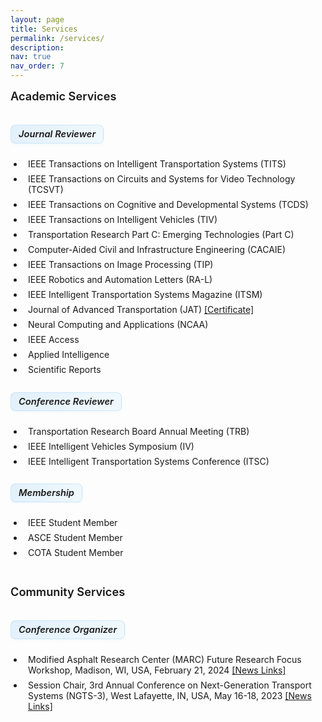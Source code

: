 ```yaml
---
layout: page
title: Services
permalink: /services/
description: 
nav: true
nav_order: 7
---
```


<style>
/* 基础样式 */
.services-container {
  margin-bottom: 20px;
}

.services-list {
  list-style-type: disc;
  padding-left: 1.5em;
}

.services-list li {
  position: relative;
  padding-left: 0.5em;
  margin-bottom: 0.3em;
  padding-bottom: 0.2em;
  border-bottom: none;
}

.services-list li:last-child {
  border-bottom: none;
}

/* 移除悬停效果 */
.services-list li:hover {
  background-color: transparent;
  padding-left: 0.5em;
  border-radius: 0;
}

/* 图标样式 */
.services-list li:before {
  content: none;
}

.academic-services li:before {
  content: none;
}

.community-services li:before {
  content: none;
}

.services-list li:hover:before {
  transform: none;
}

/* 标题样式 */
h4 {
  position: relative;
  padding-bottom: 10px;
  margin-bottom: 20px;
  margin-top: 40px;
  color: var(--global-text-color);
  font-size: 1.3em;
  font-weight: 600;
}

h4:first-of-type {
  margin-top: 0;
}

h4:after {
  content: "";
  position: absolute;
  bottom: 0;
  left: 0;
  width: 50px;
  height: 3px;
  background: var(--global-theme-color);
  border-radius: 3px;
}

h5 {
  margin-top: 5px;
  margin-bottom: 10px;
  color: var(--global-text-color);
  font-size: 1.05em;
  font-weight: 600;
  padding-left: 0;
  border-left: none;
  position: relative;
  display: inline-block;
  background: linear-gradient(120deg, rgba(33, 150, 243, 0.12), rgba(3, 169, 244, 0.05));
  padding: 5px 12px;
  border-radius: 8px;
  border: 1px solid rgba(33, 150, 243, 0.15);
  box-shadow: 0 2px 4px rgba(33, 150, 243, 0.05);
  transition: all 0.3s ease;
}

h5:hover {
  transform: translateY(-1px);
  box-shadow: 0 4px 8px rgba(33, 150, 243, 0.1);
  background: linear-gradient(120deg, rgba(33, 150, 243, 0.18), rgba(3, 169, 244, 0.08));
}

/* 服务类型标签 */
.service-type {
  display: inline-block;
  font-size: 0.75em;
  padding: 2px 8px;
  margin-right: 8px;
  border-radius: 12px;
  vertical-align: middle;
}

.reviewer {
  background-color: rgba(33, 150, 243, 0.1);
  color: rgba(33, 150, 243, 0.8);
  border: 1px solid rgba(33, 150, 243, 0.2);
}

.member {
  background-color: rgba(76, 175, 80, 0.1);
  color: rgba(76, 175, 80, 0.8);
  border: 1px solid rgba(76, 175, 80, 0.2);
}

/* 响应式调整 */
@media (max-width: 768px) {
  .services-list li {
    padding-left: 2em;
    padding-bottom: 0.8em;
    margin-bottom: 0.8em;
  }
  
  .services-list li:hover {
    padding-left: 2.2em;
  }
}
</style>

<h4 style="text-align: left;">Academic Services</h4>

<div class="services-container">
  <h5 style="text-align: left;">Journal Reviewer</h5>
  <ul class="services-list academic-services">
    <li>IEEE Transactions on Intelligent Transportation Systems (TITS)</li>
    <li>IEEE Transactions on Circuits and Systems for Video Technology (TCSVT)</li>
    <li>IEEE Transactions on Cognitive and Developmental Systems (TCDS)</li>
    <li>IEEE Transactions on Intelligent Vehicles (TIV)</li>
    <li>Transportation Research Part C: Emerging Technologies (Part C)</li>
    <li>Computer-Aided Civil and Infrastructure Engineering (CACAIE)</li>
    <li>IEEE Transactions on Image Processing (TIP)</li>
    <li>IEEE Robotics and Automation Letters (RA-L)</li>
    <li>IEEE Intelligent Transportation Systems Magazine (ITSM)</li>
    <li>Journal of Advanced Transportation (JAT) <a href="{{ '/assets/services/2024_ATR_Reviewer_Certificate.pdf' | relative_url }}" target="_blank">[Certificate]</a></li>
    <li>Neural Computing and Applications (NCAA)</li>
    <li>IEEE Access</li>
    <li>Applied Intelligence</li>
    <li>Scientific Reports</li>
  </ul>
</div>

<div class="services-container">
  <h5 style="text-align: left;">Conference Reviewer</h5>
  <ul class="services-list academic-services">
    <li>Transportation Research Board Annual Meeting (TRB)</li>
    <li>IEEE Intelligent Vehicles Symposium (IV)</li>
    <li>IEEE Intelligent Transportation Systems Conference (ITSC)</li>
  </ul>
</div>

<div class="services-container">
  <h5 style="text-align: left;">Membership</h5>
  <ul class="services-list academic-services">
    <li>IEEE Student Member</li>
    <li>ASCE Student Member</li>
    <li>COTA Student Member</li>
  </ul>
</div>

<h4 style="text-align: left;">Community Services</h4>

<div class="services-container">
  <h5 style="text-align: left;">Conference Organizer</h5>
  <ul class="services-list community-services">
    <li>Modified Asphalt Research Center (MARC) Future Research Focus Workshop, Madison, WI, USA, February 21, 2024 <a href="{{ '/assets/services/2024-MARC.jpg' | relative_url }}" target="_blank">[News Links]</a></li>
    <li>Session Chair, 3rd Annual Conference on Next-Generation Transport Systems (NGTS-3), West Lafayette, IN, USA, May 16-18, 2023 <a href="{{ '/assets/services/2023-NGTS-Flyer.pdf' | relative_url }}" target="_blank">[News Links]</a></li>
  </ul>
</div> 